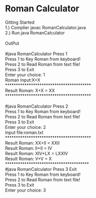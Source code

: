 # Roman Calculator<br/>
Gitting Started<br/>
1.) Complier javac RomanCalculator.java<br/>
2.) Run java RomanCalculator<br/>
<br/>
OutPut<br/>
<br/>
#java RomanCalculator Press 1<br/>
Press 1 to Key Roman from keyboard!<br/>
Press 2 to Read Roman from text file!<br/>
Press 3 to Exit<br/>
Enter your choice: 1<br/>
Roman Input:X+X<br/>
****************************************<br/>
Result Roman: X+X = XX<br/>
****************************************<br/>
<br/>
#java RomanCalculator Press 2<br/>
Press 1 to Key Roman from keyboard!<br/>
Press 2 to Read Roman from text file!<br/>
Press 3 to Exit<br/>
Enter your choice: 2<br/>
Input file:roman.txt<br/>
****************************************<br/>
Result Roman: XX+II = XXII<br/>
Result Roman: II+II = IV<br/>
Result Roman: XIV+LX = LXXIV<br/>
Result Roman: V+V = X<br/>
***************************************<br/>
#java RomanCalculator Press 3 Exit<br/>
Press 1 to Key Roman from keyboard!<br/>
Press 2 to Read Roman from text file!<br/>
Press 3 to Exit<br/>
Enter your choice: 3<br/>

